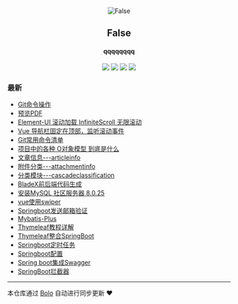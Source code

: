 <p align="center"><img alt="False" src="https://q1.qlogo.cn/g?b=qq&nk=2877406366&s=640"></p><h2 align="center">
False
</h2>

<h4 align="center">qqqqqqqq</h4>
<p align="center"><a title="False" target="_blank" href="https://github.com/Simplecxp/bolo-blog"><img src="https://img.shields.io/github/last-commit/Simplecxp/bolo-blog.svg?style=flat-square&color=FF9900"></a>
<a title="GitHub repo size in bytes" target="_blank" href="https://github.com/Simplecxp/bolo-blog"><img src="https://img.shields.io/github/repo-size/Simplecxp/bolo-blog.svg?style=flat-square"></a>
<a title="Bolo Version" target="_blank" href="https://github.com/adlered/bolo-solo"><img src="https://img.shields.io/badge/bolo-v2.5 稳定版-f1e05a.svg?style=flat-square&color=blueviolet"></a>
<a title="Hits" target="_blank" href="https://github.com/88250/hits"><img src="https://hits.b3log.org/Simplecxp/bolo-blog.svg"></a></p>

### 最新

* [Git命令操作](http://8.140.45.252/articles/2021/09/02/1630576666386.html)
* [预览PDF](http://8.140.45.252/articles/2021/08/19/1629375645891.html)
* [Element-UI 滚动加载 InfiniteScroll 无限滚动](http://8.140.45.252/articles/2021/08/18/1629217574925.html)
* [Vue 导航栏固定在顶部，监听滚动事件](http://8.140.45.252/articles/2021/08/18/1629217364923.html)
* [Git常用命令清单](http://8.140.45.252/articles/2021/08/19/1629377949359.html)
* [项目中的各种 O对象模型 到底是什么](http://8.140.45.252/articles/2021/08/19/1629379045238.html)
* [文章信息---articleinfo](http://8.140.45.252/articles/2021/07/18/1627662793792.html)
* [附件分类---attachmentinfo](http://8.140.45.252/articles/2021/07/17/1627662485936.html)
* [分类模块---cascadeclassification](http://8.140.45.252/articles/2021/07/16/1627661985686.html)
* [BladeX前后端代码生成](http://8.140.45.252/articles/2021/07/15/1627661475200.html)
* [安装MySQL 社区服务器 8.0.25](http://8.140.45.252/articles/2021/07/05/1625470302166.html)
* [vue使用swiper](http://8.140.45.252/articles/2021/07/04/1625330820090.html)
* [Springboot发送邮箱验证](http://8.140.45.252/articles/2021/06/21/1624283869066.html)
* [Mybatis-Plus](http://8.140.45.252/articles/2021/06/21/1624281502473.html)
* [Thymeleaf教程详解](http://8.140.45.252/articles/2021/06/21/1624282572226.html)
* [Thymeleaf整合SpringBoot](http://8.140.45.252/articles/2021/06/21/1624282611881.html)
* [Springboot定时任务](http://8.140.45.252/articles/2021/06/21/1624282736273.html)
* [Springboot配置](http://8.140.45.252/articles/2021/06/21/1624282840995.html)
* [Spring boot集成Swagger](http://8.140.45.252/articles/2021/06/21/1624282665733.html)
* [SpringBoot拦截器](http://8.140.45.252/articles/2021/06/21/1624283059389.html)



---

本仓库通过 [Bolo](https://github.com/adlered/bolo-solo) 自动进行同步更新 ❤️ 